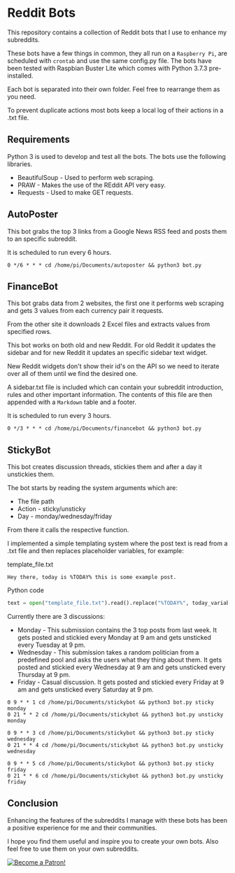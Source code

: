 # Reddit Bots

This repository contains a collection of Reddit bots that I use to enhance my subreddits.

These bots have a few things in common, they all run on a `Raspberry Pi`, are scheduled with `crontab` and use the same config.py file. The bots have been tested with Raspbian Buster Lite which comes with Python 3.7.3 pre-installed.

Each bot is separated into their own folder. Feel free to rearrange them as you need.

To prevent duplicate actions most bots keep a local log of their actions in a .txt file.

## Requirements

Python 3 is used to develop and test all the bots. The bots use the following libraries.

* BeautifulSoup - Used to perform web scraping.
* PRAW - Makes the use of the REddit API very easy.
* Requests - Used to make GET requests.

## AutoPoster

This bot grabs the top 3 links from a Google News RSS feed and posts them to an specific subreddit.

It is scheduled to run every 6 hours.

`0 */6 * * * cd /home/pi/Documents/autoposter && python3 bot.py`

## FinanceBot

This bot grabs data from 2 websites, the first one it performs web scraping and gets 3 values from each currency pair it requests.

From the other site it downloads 2 Excel files and extracts values from specified rows.

This bot works on both old and new Reddit. For old Reddit it updates the sidebar and for new Reddit it updates an specific sidebar text widget.

New Reddit widgets don't show their id's on the API so we need to iterate over all of them until we find the desired one.

A sidebar.txt file is included which can contain your subreddit introduction, rules and other important information. The contents of this file are then appended with a `Markdown` table and a footer.

It is scheduled to run every 3 hours.

`0 */3 * * * cd /home/pi/Documents/financebot && python3 bot.py`

## StickyBot

This bot creates discussion threads, stickies them and after a day it unstickies them.

The bot starts by reading the system arguments which are:

* The file path
* Action - sticky/unsticky
* Day - monday/wednesday/friday

From there it calls the respective function.

I implemented  a simple templating system where the post text is read from a .txt file and then replaces placeholder variables, for example:

template_file.txt

```
Hey there, today is %TODAY% this is some example post.
```

Python code

```python
text = open("template_file.txt").read().replace("%TODAY%", today_variable)
```


Currently there are 3 discussions:

* Monday - This submission contains the 3 top posts from last week. It gets posted and stickied every Monday at 9 am and gets unsticked every Tuesday at 9 pm.
* Wednesday - This submission takes a random politician from a predefined pool and asks the users what they thing about them. It gets posted and stickied every Wednesday at 9 am and gets unsticked every Thursday at 9 pm.
* Friday - Casual discussion. It gets posted and stickied every Friday at 9 am and gets unsticked every Saturday at 9 pm.

```
0 9 * * 1 cd /home/pi/Documents/stickybot && python3 bot.py sticky monday
0 21 * * 2 cd /home/pi/Documents/stickybot && python3 bot.py unsticky monday

0 9 * * 3 cd /home/pi/Documents/stickybot && python3 bot.py sticky wednesday
0 21 * * 4 cd /home/pi/Documents/stickybot && python3 bot.py unsticky wednesday

0 9 * * 5 cd /home/pi/Documents/stickybot && python3 bot.py sticky friday
0 21 * * 6 cd /home/pi/Documents/stickybot && python3 bot.py unsticky friday
```

## Conclusion

Enhancing the features of the subreddits I manage with these bots has been a positive experience for me and their communities.

I hope you find them useful and inspire you to create your own bots. Also feel free to use them on your own subreddits.

[![Become a Patron!](https://c5.patreon.com/external/logo/become_a_patron_button.png)](https://www.patreon.com/bePatron?u=20521425)